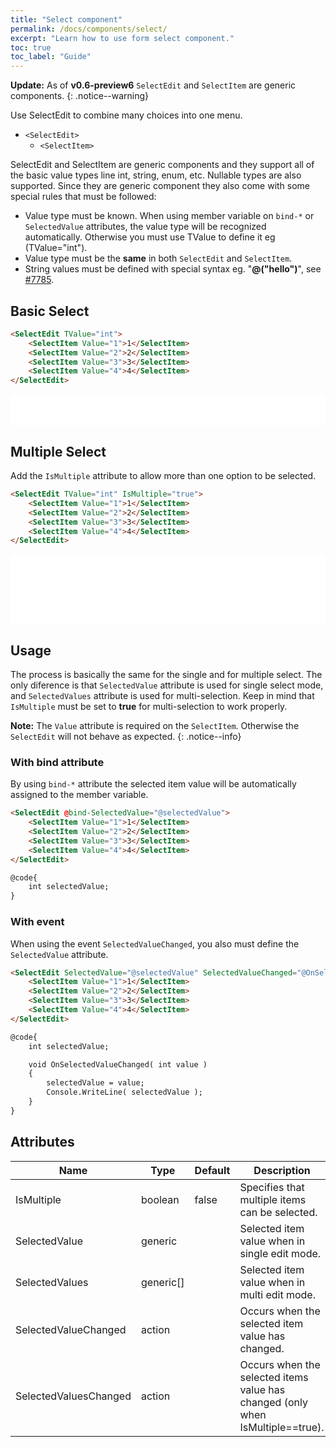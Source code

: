 ```yaml
---
title: "Select component"
permalink: /docs/components/select/
excerpt: "Learn how to use form select component."
toc: true
toc_label: "Guide"
---
```


**Update:** As of **v0.6-preview6** `SelectEdit` and `SelectItem` are generic components. 
{: .notice--warning}

Use SelectEdit to combine many choices into one menu.

- `<SelectEdit>`
  - `<SelectItem>`

SelectEdit and SelectItem are generic components and they support all of the basic value types line int, string, enum, etc. Nullable types are also supported. Since they are generic component they also come with some special rules that must be followed:

- Value type must be known. When using member variable on `bind-*` or `SelectedValue` attributes, the value type will be recognized automatically. Otherwise you must use TValue to define it eg (TValue="int").
- Value type must be the **same** in both `SelectEdit` and `SelectItem`.
- String values must be defined with special syntax eg. "**@("hello")**", see [#7785](https://github.com/aspnet/AspNetCore/issues/7785).

## Basic Select

```html
<SelectEdit TValue="int">
    <SelectItem Value="1">1</SelectItem>
    <SelectItem Value="2">2</SelectItem>
    <SelectItem Value="3">3</SelectItem>
    <SelectItem Value="4">4</SelectItem>
</SelectEdit>
```

<iframe src="/examples/forms/select-basic/" frameborder="0" scrolling="no" style="width:100%;height:50px;"></iframe>

## Multiple Select

Add the `IsMultiple` attribute to allow more than one option to be selected.

```html
<SelectEdit TValue="int" IsMultiple="true">
    <SelectItem Value="1">1</SelectItem>
    <SelectItem Value="2">2</SelectItem>
    <SelectItem Value="3">3</SelectItem>
    <SelectItem Value="4">4</SelectItem>
</SelectEdit>
```

<iframe src="/examples/forms/select-multiple/" frameborder="0" scrolling="no" style="width:100%;height:112px;"></iframe>

## Usage

The process is basically the same for the single and for multiple select. The only diference is that `SelectedValue` attribute is used for single select mode, and `SelectedValues` attribute is used for multi-selection. Keep in mind that `IsMultiple` must be set to **true** for multi-selection to work properly.

**Note:** The `Value` attribute is required on the `SelectItem`. Otherwise the `SelectEdit` will not behave as expected.
{: .notice--info}

### With bind attribute

By using `bind-*` attribute the selected item value will be automatically assigned to the member variable.

```html
<SelectEdit @bind-SelectedValue="@selectedValue">
    <SelectItem Value="1">1</SelectItem>
    <SelectItem Value="2">2</SelectItem>
    <SelectItem Value="3">3</SelectItem>
    <SelectItem Value="4">4</SelectItem>
</SelectEdit>

@code{
    int selectedValue;
}
```

### With event

When using the event `SelectedValueChanged`, you also must define the `SelectedValue` attribute.

```html
<SelectEdit SelectedValue="@selectedValue" SelectedValueChanged="@OnSelectedValueChanged">
    <SelectItem Value="1">1</SelectItem>
    <SelectItem Value="2">2</SelectItem>
    <SelectItem Value="3">3</SelectItem>
    <SelectItem Value="4">4</SelectItem>
</SelectEdit>

@code{
    int selectedValue;

    void OnSelectedValueChanged( int value )
    {
        selectedValue = value;
        Console.WriteLine( selectedValue );
    }
}
```

## Attributes

| Name                  | Type      | Default | Description                                                                                  |
|-----------------------|-----------|---------|----------------------------------------------------------------------------------------------|
| IsMultiple            | boolean   | false   | Specifies that multiple items can be selected.                                               |
| SelectedValue         | generic   |         | Selected item value when in single edit mode.                                                |
| SelectedValues        | generic[] |         | Selected item value when in multi edit mode.                                                 |
| SelectedValueChanged  | action    |         | Occurs when the selected item value has changed.                                             |
| SelectedValuesChanged | action    |         | Occurs when the selected items value has changed (only when IsMultiple==true).               |